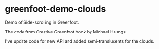 # greenfoot-demo-clouds
Demo of Side-scrolling in Greenfoot. 

The code from Creative Greenfoot book by Michael Haungs. 

I've update code for new API and added semi-translucents for the clouds.

